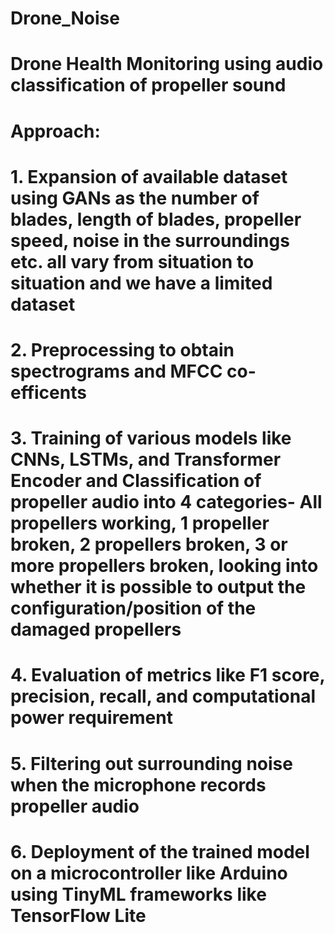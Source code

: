 # Drone_Noise
# Drone Health Monitoring using audio classification of propeller sound 
# Approach:
# 1. Expansion of available dataset using GANs as the number of blades, length of blades, propeller speed, noise in the surroundings etc. all vary from situation to situation and we have a limited dataset
# 2. Preprocessing to obtain spectrograms and MFCC co-efficents 
# 3. Training of various models like CNNs, LSTMs, and Transformer Encoder and Classification of propeller audio into 4 categories- All propellers working, 1 propeller broken, 2 propellers broken, 3 or more propellers broken, looking into whether it is possible to output the configuration/position of the damaged propellers 
# 4. Evaluation of metrics like F1 score, precision, recall, and computational power requirement
# 5. Filtering out surrounding noise when the microphone records propeller audio
# 6. Deployment of the trained model on a microcontroller like Arduino using TinyML frameworks like TensorFlow Lite
